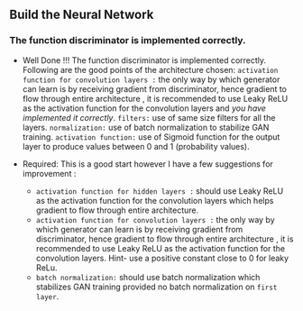 ## Build the Neural Network
### The function discriminator is implemented correctly.

* Well Done !!! The function discriminator is implemented correctly. Following are the good points of the architecture chosen:
  `activation function for convolution layers :` the only way by which generator can learn is by receiving gradient from discriminator, hence gradient to flow through entire architecture , it is recommended to use Leaky ReLU as the activation function for the convolution layers and *you have implemented it correctly*.
  `filters:`  use of same size filters for all the layers.
  `normalization:` use of  batch normalization to stabilize GAN training.
  `activation function:` use of  Sigmoid  function for the output layer to produce values between 0 and 1 (probability values).


* Required: This is a good start however I have a few suggestions for improvement :
  * `activation function for hidden layers :` should use Leaky ReLU as the activation function for the convolution layers which helps gradient to flow through entire architecture.
  * `activation function for convolution layers :` the only way by which generator can learn is by receiving gradient from discriminator, hence gradient to flow through entire architecture , it is        recommended to use Leaky ReLU as the activation function for the convolution layers.
  Hint- use a positive constant close to 0 for leaky ReLu.
  * `batch normalization:` should use batch normalization which stabilizes GAN training provided no batch normalization on `first layer`.
